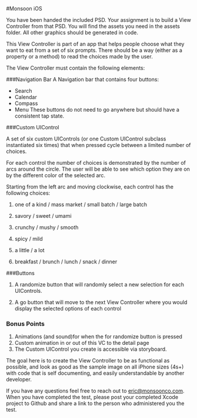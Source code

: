 #Monsoon iOS

You have been handed the included PSD.  Your assignment is to build a View Controller from that PSD.  You will find the assets you need in the assets folder.  All other graphics should be generated in code.  

This View Controller is part of an app that helps people choose what they want to eat from a set of six prompts.  There should be a way (either as a property or a method) to read the choices made by the user.

The View Controller must contain the following elements:

###Navigation Bar
A Navigation bar that contains four buttons:
- Search
- Calendar
- Compass
- Menu
These buttons do not need to go anywhere but should have a consistent tap state.

###Custom UIControl

A set of six custom UIControls (or one Custom UIControl subclass instantiated six times) that when pressed cycle between a limited number of choices.  

For each control the number of choices is demonstrated by the number of arcs around the circle. The user will be able to see which option they are on by the different color of the selected arc.

Starting from the left arc and moving clockwise, each control has the following choices:

1. one of a kind / mass market / small batch / large batch

2. savory / sweet / umami

3. crunchy / mushy / smooth

4. spicy / mild

5. a little / a lot

6. breakfast / brunch / lunch / snack / dinner


###Buttons

1. A randomize button that will randomly select a new selection for each UIControls.

2. A go button that will move to the next View Controller where you would display the selected options of each control

### Bonus Points
1. Animations (and sound)for when the for randomize button is pressed 
2. Custom animation in or out of this VC to the detail page
3. The Custom UIControl you create is accessible via storyboard. 

The goal here is to create the View Controller to be as functional as possible, and look as good as the sample image on all iPhone sizes (4s+) with code that is self documenting, and easily understandable by another developer.  

If you have any questions feel free to reach out to eric@monsoonco.com. When you have completed the test, please post your completed Xcode project to Github and share a link to the person who administered you the test.

